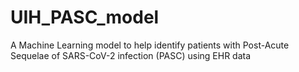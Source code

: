 # UIH_PASC_model
A Machine Learning model to help identify patients with Post-Acute Sequelae of SARS-CoV-2 infection (PASC) using EHR data
